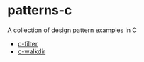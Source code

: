 # patterns-c
A collection of design pattern examples in C

- [c-filter](c-filter)
- [c-walkdir](c-walkdir)